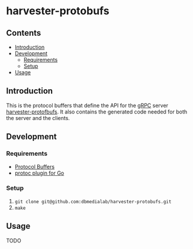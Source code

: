 # harvester-protobufs

## Contents

* [Introduction](https://github.com/dbmedialab/harvester-protofbufs#introduction)
* [Development](https://github.com/dbmedialab/harvester-protofbufs#development)
    * [Requirements](https://github.com/dbmedialab/harvester-protofbufs#requirements)
    * [Setup](https://github.com/dbmedialab/harvester-protofbufs#setup)
* [Usage](https://github.com/dbmedialab/harvester-protofbufs#usage)

## Introduction

This is the protocol buffers that define the API for the [gRPC](https://grpc.io) server [harvester-protofbufs](https://github.com/dbmedialab/harvester-internal-api). It also contains the generated code needed for both the server and the clients.

## Development

### Requirements

* [Protocol Buffers](https://developers.google.com/protocol-buffers/)
* [protoc plugin for Go](https://github.com/golang/protobuf/)

### Setup

1. `git clone git@github.com:dbmedialab/harvester-protobufs.git`
2. `make`

## Usage

TODO

